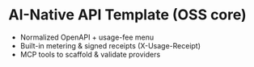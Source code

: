 # AI-Native API Template (OSS core)
- Normalized OpenAPI + usage-fee menu
- Built-in metering & signed receipts (X-Usage-Receipt)
- MCP tools to scaffold & validate providers
